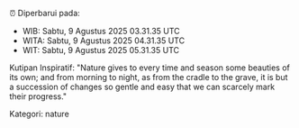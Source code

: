 ⏰ Diperbarui pada:
- WIB: Sabtu, 9 Agustus 2025 03.31.35 UTC
- WITA: Sabtu, 9 Agustus 2025 04.31.35 UTC
- WIT: Sabtu, 9 Agustus 2025 05.31.35 UTC

Kutipan Inspiratif:
"Nature gives to every time and season some beauties of its own; and from morning to night, as from the cradle to the grave, it is but a succession of changes so gentle and easy that we can scarcely mark their progress."


Kategori: nature

